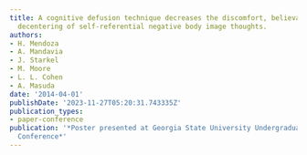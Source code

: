 ```yaml
---
title: A cognitive defusion technique decreases the discomfort, believability, and
  decentering of self-referential negative body image thoughts.
authors:
- H. Mendoza
- A. Mandavia
- J. Starkel
- M. Moore
- L. L. Cohen
- A. Masuda
date: '2014-04-01'
publishDate: '2023-11-27T05:20:31.743335Z'
publication_types:
- paper-conference
publication: '*Poster presented at Georgia State University Undergraduate Research
  Conference*'
---
```

